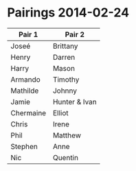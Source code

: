 Pairings 2014-02-24
===================

Pair 1       | Pair 2
------------ | -------
Jose&eacute; | Brittany
Henry        | Darren
Harry        | Mason
Armando      | Timothy
Mathilde     | Johnny
Jamie        | Hunter &amp; Ivan
Chermaine    | Elliot
Chris        | Irene
Phil         | Matthew
Stephen      | Anne
Nic          | Quentin
